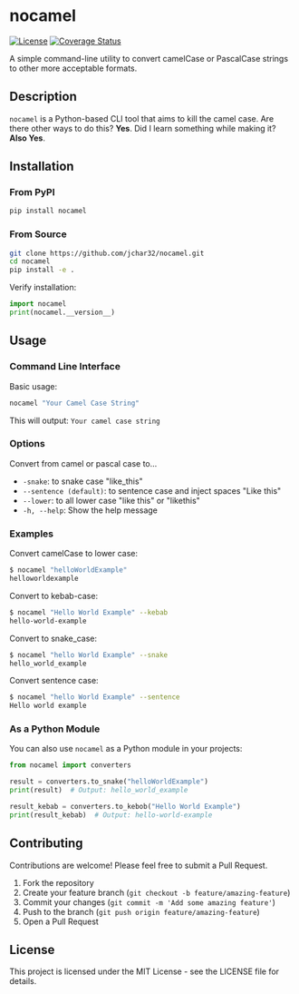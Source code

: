# nocamel
[![License](https://img.shields.io/badge/License-MIT-blue.svg)](https://opensource.org/licenses/MIT)
[![Coverage Status](https://coveralls.io/repos/github/jchar32/nocamel/badge.svg?branch=main&kill_cache=1)](https://coveralls.io/github/jchar32/nocamel?branch=main)

A simple command-line utility to convert camelCase or PascalCase strings to other more acceptable formats.

## Description

`nocamel` is a Python-based CLI tool that aims to kill the camel case. Are there other ways to do this? **Yes**. Did I learn something while making it? **Also Yes**.

## Installation

### From PyPI

```bash
pip install nocamel
```

### From Source

```bash
git clone https://github.com/jchar32/nocamel.git
cd nocamel
pip install -e .
```
Verify installation:
```python
import nocamel
print(nocamel.__version__)
```

## Usage

### Command Line Interface

Basic usage:

```bash
nocamel "Your Camel Case String"
```

This will output: `Your camel case string`

### Options
Convert from camel or pascal case to...
- `-snake`: to snake case "like_this"
- `--sentence (default)`: to sentence case and inject spaces "Like this"
- `--lower`: to all lower case "like this" or "likethis"
- `-h, --help`: Show the help message

### Examples

Convert camelCase to lower case:
```bash
$ nocamel "helloWorldExample"
helloworldexample
```

Convert to kebab-case:
```bash
$ nocamel "Hello World Example" --kebab
hello-world-example
```

Convert to snake_case:
```bash
$ nocamel "hello World Example" --snake
hello_world_example
```
Convert sentence case:
```bash
$ nocamel "hello World Example" --sentence
Hello world example
```

### As a Python Module

You can also use `nocamel` as a Python module in your projects:

```python
from nocamel import converters

result = converters.to_snake("helloWorldExample")
print(result)  # Output: hello_world_example

result_kebab = converters.to_kebob("Hello World Example")
print(result_kebab)  # Output: hello-world-example
```

## Contributing

Contributions are welcome! Please feel free to submit a Pull Request.

1. Fork the repository
2. Create your feature branch (`git checkout -b feature/amazing-feature`)
3. Commit your changes (`git commit -m 'Add some amazing feature'`)
4. Push to the branch (`git push origin feature/amazing-feature`)
5. Open a Pull Request

## License

This project is licensed under the MIT License - see the LICENSE file for details.